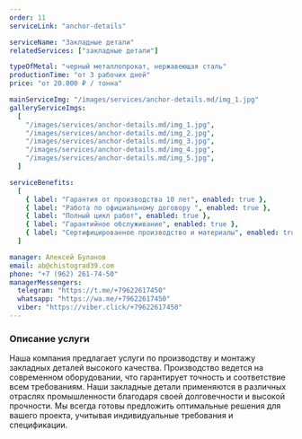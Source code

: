 ```yaml
---
order: 11
serviceLink: "anchor-details"

serviceName: "Закладные детали"
relatedServices: ["закладные детали"]

typeOfMetal: "черный металлопрокат, нержавеющая сталь"
productionTime: "от 3 рабочих дней"
price: "от 20.000 ₽ / тонна"

mainServiceImg: "/images/services/anchor-details.md/img_1.jpg"
galleryServiceImgs:
  [
    "/images/services/anchor-details.md/img_1.jpg",
    "/images/services/anchor-details.md/img_2.jpg",
    "/images/services/anchor-details.md/img_3.jpg",
    "/images/services/anchor-details.md/img_4.jpg",
    "/images/services/anchor-details.md/img_5.jpg",
  ]

serviceBenefits:
  [
    { label: "Гарантия от производства 10 лет", enabled: true },
    { label: "Работа по официальному договору ", enabled: true },
    { label: "Полный цикл работ", enabled: true },
    { label: "Гарантийное обслуживание", enabled: true },
    { label: "Сертифицированное производство и материалы", enabled: true },
  ]

manager: Алексей Буланов
email: ab@chistograd39.com
phone: "+7 (962) 261-74-50"
managerMessengers:
  telegram: "https://t.me/+79622617450"
  whatsapp: "https://wa.me/+79622617450"
  viber: "https://viber.click/+79622617450"
---
```


<h3>Описание услуги</h3>

Наша компания предлагает услуги по производству и монтажу закладных деталей высокого качества.
Производство ведется на современном оборудовании, что гарантирует точность и соответствие всем требованиям. Наши закладные детали применяются в различных отраслях промышленности благодаря своей долговечности и высокой прочности. Мы всегда готовы предложить оптимальные решения для вашего проекта, учитывая индивидуальные требования и спецификации.
